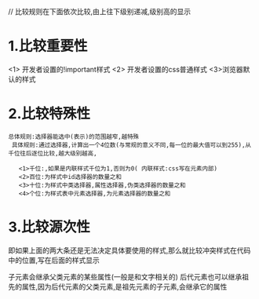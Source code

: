 <!-- css中层叠的优先级,对同一内容,有多个样式设置时,根据优先级显示某一种样式 -->
//  比较规则在下面依次比较,由上往下级别递减,级别高的显示
# 1.比较重要性
   <1> 开发者设置的!important样式
   <2> 开发者设置的css普通样式
   <3>浏览器默认的样式

 # 2.比较特殊性  
    总体规则:选择器能选中(表示)的范围越窄,越特殊
     具体规则:通过选择器,计算出一个4位数(与常规的意义不同,每一位的最大值可以到255),从千位往后逐位比较,越大级别越高,

       <1>千位:,如果是内联样式千位为1,否则为0( 内联样式:css写在元素内部)
       <2>百位:为样式中id选择器的数量之和
       <3>十位:为样式中类选择器,属性选择器,伪类选择器的数量之和
       <4>个位:为样式表中元素选择器,为元素选择器的数量之和
# 3.比较源次性
 
  即如果上面的两大条还是无法决定具体要使用的样式,那么就比较冲突样式在代码中的位置,写在后面的样式显示




  <!-- CSS中的继承 -->
  子元素会继承父类元素的某些属性(一般是和文字相关的)
  后代元素也可以继承祖先的属性,因为后代元素的父类元素,是祖先元素的子元素,会继承它的属性